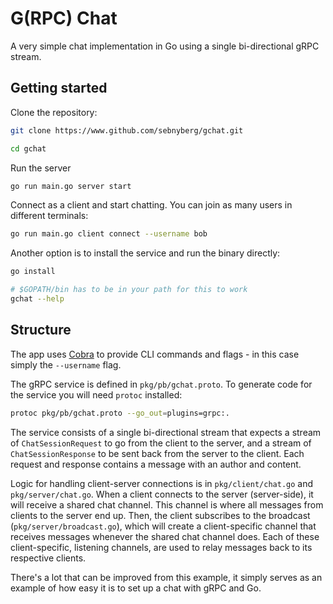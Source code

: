 # G(RPC) Chat

A very simple chat implementation in Go using a single bi-directional gRPC stream.

## Getting started

Clone the repository:

```bash
git clone https://www.github.com/sebnyberg/gchat.git

cd gchat
```

Run the server

```bash
go run main.go server start
```

Connect as a client and start chatting. You can join as many users in different terminals:

```bash
go run main.go client connect --username bob
```

Another option is to install the service and run the binary directly:

```bash
go install

# $GOPATH/bin has to be in your path for this to work
gchat --help
```

## Structure

The app uses [Cobra](https://github.com/spf13/cobra) to provide CLI commands and flags - in this case simply the `--username` flag.

The gRPC service is defined in `pkg/pb/gchat.proto`. To generate code for the service you will need `protoc` installed:

```bash
protoc pkg/pb/gchat.proto --go_out=plugins=grpc:.
```

The service consists of a single bi-directional stream that expects a stream of `ChatSessionRequest` to go from the client to the server, and a stream of `ChatSessionResponse` to be sent back from the server to the client. Each request and response contains a message with an author and content.

Logic for handling client-server connections is in `pkg/client/chat.go` and `pkg/server/chat.go`. When a client connects to the server (server-side), it will receive a shared chat channel. This channel is where all messages from clients to the server end up. Then, the client subscribes to the broadcast (`pkg/server/broadcast.go`), which will create a client-specific channel that receives messages whenever the shared chat channel does. Each of these client-specific, listening channels, are used to relay messages back to its respective clients.

There's a lot that can be improved from this example, it simply serves as an example of how easy it is to set up a chat with gRPC and Go.